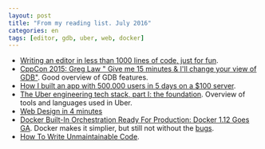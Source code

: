 ```yaml
---
layout: post
title: "From my reading list. July 2016"
categories: en
tags: [editor, gdb, uber, web, docker]
---
```


- [Writing an editor in less than 1000 lines of code, just for
  fun](http://antirez.com/news/108).
- [CppCon 2015: Greg Law " Give me 15 minutes & I'll change your view of
  GDB"](https://www.youtube.com/watch?v=PorfLSr3DDI). Good overview of GDB
  features.
- [How I built an app with 500,000 users in 5 days on a $100
  server](https://medium.com/unboxd/how-i-built-an-app-with-500-000-users-in-5-days-on-a-100-server-77deeb238e83#.50nlobr5v).
- [The Uber engineering tech stack, part I: the foundation](https://eng.uber.com/tech-stack-part-one/).
  Overview of tools and languages used in Uber.
- [Web Design in 4 minutes](http://jgthms.com/web-design-in-4-minutes/#images)
- [Docker Built-In Orchestration Ready For Production: Docker 1.12 Goes
  GA](https://blog.docker.com/2016/07/docker-built-in-orchestration-ready-for-production-docker-1-12-goes-ga/).
  Docker makes it simplier, but still not without the
  [bugs](https://github.com/docker/docker/issues/25236).
- [How To Write Unmaintainable
  Code](https://github.com/Droogans/unmaintainable-code).

